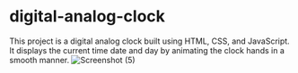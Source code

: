 # digital-analog-clock
This project is a digital analog clock built using HTML, CSS, and JavaScript. It displays the current time date and day by animating the clock hands in a smooth manner.
![Screenshot (5)](https://github.com/jayeshmahale/digital-analog-clock/assets/148450423/afba7ddb-2dde-4def-a807-d8a22a2f450c)
